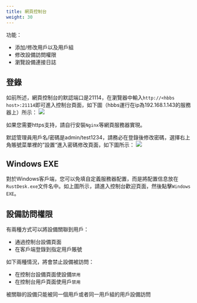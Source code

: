 ```yaml
---
title: 網頁控制台 
weight: 30
---
```


功能：

- 添加/修改用戶以及用戶組
- 修改設備訪問權限
- 瀏覽設備連接日誌

## 登錄
如前所述，網頁控制台的默認端口是21114，在瀏覽器中輸入`http://<hbbs host>:21114`即可進入控制台頁面，如下圖（hbbs運行在ip為192.168.1.143的服務器上）所示：
![](/docs/en/self-host/console/images/console-login.png)

如果您需要https支持，請自行安裝`Nginx`等網頁服務器實現。

默認管理員用戶名/密碼是admin/test1234，請務必在登錄後修改密碼，選擇右上角賬號菜單裡的”設置“進入密碼修改頁面，如下圖所示：
![](/docs/en/self-host/console/images/console-home.png?v2)

## Windows EXE
對於Windows客戶端，您可以免填自定義服務器配置，而是將配置信息放在`RustDesk.exe`文件名中。如上圖所示，請進入控制台歡迎頁面，然後點擊`Windows EXE`。

## 設備訪問權限
有兩種方式可以將設備關聯到用戶：
- 通過控制台設備頁面
- 在客戶端登錄到指定用戶賬號

如下兩種情況，將會禁止設備被訪問：
- 在控制台設備頁面使設備`禁用`
- 在控制台用戶頁面使用戶`禁用`

被關聯的設備只能被同一個用戶或者同一用戶組的用戶設備訪問

